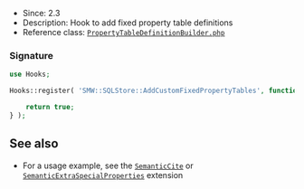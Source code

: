 * Since: 2.3
* Description: Hook to add fixed property table definitions
* Reference class: [`PropertyTableDefinitionBuilder.php`][PropertyTableDefinitionBuilder.php]

### Signature

```php
use Hooks;

Hooks::register( 'SMW::SQLStore::AddCustomFixedPropertyTables', function( array &$customFixedProperties, &$propertyTablePrefix ) {

	return true;
} );
```

## See also

- For a usage example, see the [`SemanticCite`](https://github.com/SemanticMediaWiki/SemanticCite) or [`SemanticExtraSpecialProperties`](https://github.com/SemanticMediaWiki/SemanticExtraSpecialProperties) extension

[PropertyTableDefinitionBuilder.php]:https://github.com/SemanticMediaWiki/SemanticMediaWiki/blob/master/src/SQLStore/PropertyTableDefinitionBuilder.php